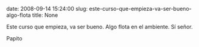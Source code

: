 date: 2008-09-14 15:24:00
slug: este-curso-que-empieza-va-ser-bueno-algo-flota
title: None

Este curso que empieza, va ser bueno. Algo flota en el ambiente. Sí señor.

Papito

